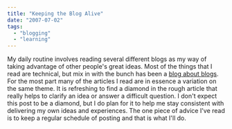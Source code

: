```yaml
---
title: "Keeping the Blog Alive"
date: "2007-07-02"
tags: 
  - "blogging"
  - "learning"
---
```


My daily routine involves reading several different blogs as my way of taking advantage of other people's great ideas. Most of the things that I read are technical, but mix in with the bunch has been a [blog about blogs](http://www.problogger.net/). For the most part many of the articles I read are in essence a variation on the same theme. It is refreshing to find a diamond in the rough article that really helps to clarify an idea or answer a difficult question. I don't expect this post to be a diamond, but I do plan for it to help me stay consistent with delivering my own ideas and experiences. The one piece of advice I've read is to keep a regular schedule of posting and that is what I'll do.
